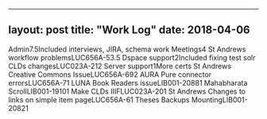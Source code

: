 ---
layout: post
title: "Work Log"
date: 2018-04-06
--
<tr><td>Admin</td><td></td><td>7.5</td><td>Included interviews, JIRA, schema work</td></tr>
<tr><td>Meetings</td><td></td><td>4</td><td></td></tr>
<tr><td>St Andrews workflow problems</td><td>LUC656A-5</td><td>3.5</td><td></td></tr>
<tr><td>Dspace support</td><td></td><td>2</td><td>Included fixing test solr</td></tr>
<tr><td>CLDs changes</td><td>LUC023A-21</td><td>2</td><td></td></tr>
<tr><td>Server support</td><td></td><td>1</td><td>More certs</td></tr>
<tr><td>St Andrews Creative Commons Issue</td><td>LUC656A-69</td><td>2</td><td></td></tr>
<tr><td>AURA Pure connector errors</td><td>LUC656A-7</td><td>1</td><td></td></tr>
<tr><td>LUNA Book Readers issue</td><td>LIB001-2088</td><td>1</td><td></td></tr>
<tr><td>Mahabharata Scroll</td><td>LIB001-1910</td><td>1</td><td></td></tr>
<tr><td>Make CLDs IIIF</td><td>LUC023A-20</td><td>1</td><td></td></tr>
<tr><td>St Andrews Changes to links on simple item page</td><td>LUC656A-6</td><td>1</td><td></td></tr>
<tr><td>Theses Backups Mounting</td><td>LIB001-2082</td><td>1</td><td></td></tr>
